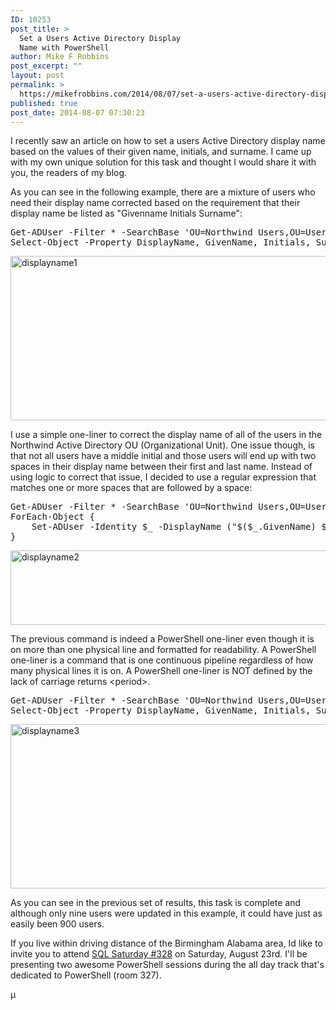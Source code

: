 ```yaml
---
ID: 10253
post_title: >
  Set a Users Active Directory Display
  Name with PowerShell
author: Mike F Robbins
post_excerpt: ""
layout: post
permalink: >
  https://mikefrobbins.com/2014/08/07/set-a-users-active-directory-display-name-with-powershell/
published: true
post_date: 2014-08-07 07:30:23
---
```

I recently saw an article on how to set a users Active Directory display name based on the values of their given name, initials, and surname. I came up with my own unique solution for this task and thought I would share it with you, the readers of my blog.

As you can see in the following example, there are a mixture of users who need their display name corrected based on the requirement that their display name be listed as "Givenname Initials Surname":
<pre class="lang:ps decode:true ">Get-ADUser -Filter * -SearchBase 'OU=Northwind Users,OU=Users,OU=Test,DC=mikefrobbins,DC=com' -Properties DisplayName, Initials |
Select-Object -Property DisplayName, GivenName, Initials, Surname</pre>
<a href="http://mikefrobbins.com/wp-content/uploads/2014/07/displayname1.png"><img class="alignnone size-full wp-image-10254" src="http://mikefrobbins.com/wp-content/uploads/2014/07/displayname1.png" alt="displayname1" width="877" height="263" /></a>

I use a simple one-liner to correct the display name of all of the users in the Northwind Active Directory OU (Organizational Unit). One issue though, is that not all users have a middle initial and those users will end up with two spaces in their display name between their first and last name. Instead of using logic to correct that issue, I decided to use a regular expression that matches one or more spaces that are followed by a space:
<pre class="lang:ps decode:true ">Get-ADUser -Filter * -SearchBase 'OU=Northwind Users,OU=Users,OU=Test,DC=mikefrobbins,DC=com' -Properties Initials |
ForEach-Object {
    Set-ADUser -Identity $_ -DisplayName ("$($_.GivenName) $($_.Initials) $($_.Surname)" -replace '\s+(?=\s)')
}</pre>
<a href="http://mikefrobbins.com/wp-content/uploads/2014/07/displayname2.png"><img class="alignnone size-full wp-image-10255" src="http://mikefrobbins.com/wp-content/uploads/2014/07/displayname2.png" alt="displayname2" width="877" height="119" /></a>

The previous command is indeed a PowerShell one-liner even though it is on more than one physical line and formatted for readability. A PowerShell one-liner is a command that is one continuous pipeline regardless of how many physical lines it is on. A PowerShell one-liner is NOT defined by the lack of carriage returns &lt;period&gt;.
<pre class="lang:ps decode:true ">Get-ADUser -Filter * -SearchBase 'OU=Northwind Users,OU=Users,OU=Test,DC=mikefrobbins,DC=com' -Properties DisplayName, Initials |
Select-Object -Property DisplayName, GivenName, Initials, Surname</pre>
<a href="http://mikefrobbins.com/wp-content/uploads/2014/07/displayname3.png"><img class="alignnone size-full wp-image-10256" src="http://mikefrobbins.com/wp-content/uploads/2014/07/displayname3.png" alt="displayname3" width="877" height="263" /></a>

As you can see in the previous set of results, this task is complete and although only nine users were updated in this example, it could have just as easily been 900 users.

If you live within driving distance of the Birmingham Alabama area, Id like to invite you to attend <a href="http://www.sqlsaturday.com/328/eventhome.aspx" target="_blank">SQL Saturday #328</a> on Saturday, August 23rd. I'll be presenting two awesome PowerShell sessions during the all day track that's dedicated to PowerShell (room 327).

µ